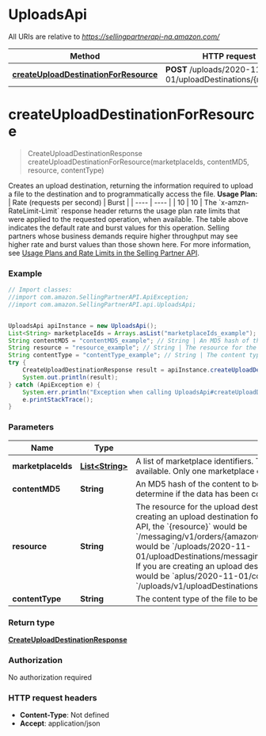 # UploadsApi

All URIs are relative to *https://sellingpartnerapi-na.amazon.com/*

Method | HTTP request | Description
------------- | ------------- | -------------
[**createUploadDestinationForResource**](UploadsApi.md#createUploadDestinationForResource) | **POST** /uploads/2020-11-01/uploadDestinations/{resource} | 

<a name="createUploadDestinationForResource"></a>
# **createUploadDestinationForResource**
> CreateUploadDestinationResponse createUploadDestinationForResource(marketplaceIds, contentMD5, resource, contentType)



Creates an upload destination, returning the information required to upload a file to the destination and to programmatically access the file.  **Usage Plan:**  | Rate (requests per second) | Burst | | ---- | ---- | | 10 | 10 |  The &#x60;x-amzn-RateLimit-Limit&#x60; response header returns the usage plan rate limits that were applied to the requested operation, when available. The table above indicates the default rate and burst values for this operation. Selling partners whose business demands require higher throughput may see higher rate and burst values than those shown here. For more information, see [Usage Plans and Rate Limits in the Selling Partner API](https://developer-docs.amazon.com/sp-api/docs/usage-plans-and-rate-limits-in-the-sp-api).

### Example
```java
// Import classes:
//import com.amazon.SellingPartnerAPI.ApiException;
//import com.amazon.SellingPartnerAPI.api.UploadsApi;


UploadsApi apiInstance = new UploadsApi();
List<String> marketplaceIds = Arrays.asList("marketplaceIds_example"); // List<String> | A list of marketplace identifiers. This specifies the marketplaces where the upload will be available. Only one marketplace can be specified.
String contentMD5 = "contentMD5_example"; // String | An MD5 hash of the content to be submitted to the upload destination. This value is used to determine if the data has been corrupted or tampered with during transit.
String resource = "resource_example"; // String | The resource for the upload destination that you are creating. For example, if you are creating an upload destination for the createLegalDisclosure operation of the Messaging API, the `{resource}` would be `/messaging/v1/orders/{amazonOrderId}/messages/legalDisclosure`, and the entire path would be `/uploads/2020-11-01/uploadDestinations/messaging/v1/orders/{amazonOrderId}/messages/legalDisclosure`. If you are creating an upload destination for an Aplus content document, the `{resource}` would be `aplus/2020-11-01/contentDocuments` and the path would be `/uploads/v1/uploadDestinations/aplus/2020-11-01/contentDocuments`.
String contentType = "contentType_example"; // String | The content type of the file to be uploaded.
try {
    CreateUploadDestinationResponse result = apiInstance.createUploadDestinationForResource(marketplaceIds, contentMD5, resource, contentType);
    System.out.println(result);
} catch (ApiException e) {
    System.err.println("Exception when calling UploadsApi#createUploadDestinationForResource");
    e.printStackTrace();
}
```

### Parameters

Name | Type | Description  | Notes
------------- | ------------- | ------------- | -------------
 **marketplaceIds** | [**List&lt;String&gt;**](String.md)| A list of marketplace identifiers. This specifies the marketplaces where the upload will be available. Only one marketplace can be specified. |
 **contentMD5** | **String**| An MD5 hash of the content to be submitted to the upload destination. This value is used to determine if the data has been corrupted or tampered with during transit. |
 **resource** | **String**| The resource for the upload destination that you are creating. For example, if you are creating an upload destination for the createLegalDisclosure operation of the Messaging API, the &#x60;{resource}&#x60; would be &#x60;/messaging/v1/orders/{amazonOrderId}/messages/legalDisclosure&#x60;, and the entire path would be &#x60;/uploads/2020-11-01/uploadDestinations/messaging/v1/orders/{amazonOrderId}/messages/legalDisclosure&#x60;. If you are creating an upload destination for an Aplus content document, the &#x60;{resource}&#x60; would be &#x60;aplus/2020-11-01/contentDocuments&#x60; and the path would be &#x60;/uploads/v1/uploadDestinations/aplus/2020-11-01/contentDocuments&#x60;. |
 **contentType** | **String**| The content type of the file to be uploaded. | [optional]

### Return type

[**CreateUploadDestinationResponse**](CreateUploadDestinationResponse.md)

### Authorization

No authorization required

### HTTP request headers

 - **Content-Type**: Not defined
 - **Accept**: application/json

